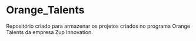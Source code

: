 # Orange_Talents
Repositório criado para armazenar os projetos criados no programa Orange Talents da empresa Zup Innovation.
